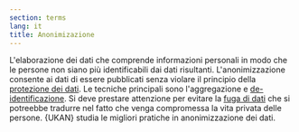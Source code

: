```yaml
---
section: terms
lang: it
title: Anonimizazione
---
```

L'elaborazione dei dati che comprende informazioni personali in modo che le persone non siano più identificabili dai dati risultanti. L'anonimizzazione consente ai dati di essere pubblicati senza violare il principio della [protezione dei dati](/glossary/it/data-protection/). Le tecniche principali sono l'aggregazione e [de-identificazione](/glossary/en/de-identification/). Si deve prestare attenzione per evitare la [fuga di dati](/glossary/it/data-leakage/) che si potreebbe tradurre nel fatto che venga compromessa la vita privata delle persone. {UKAN} studia le migliori pratiche in anonimizzazione dei dati.
